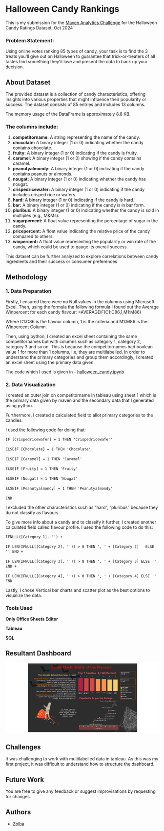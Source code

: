 
# Halloween Candy Rankings

This is my submission for the [Maven Analytics Challenge](https://mavenanalytics.io/challenges/maven-halloween-challenge/701f06a2-a19b-41e9-95d3-37a0dcc5492f) for the Halloween Candy Ratings Dataset, Oct 2024

### Problem Statement: 
 
Using online votes ranking 85 types of candy, your task is to find the 3 treats you'll give out on Halloween to guarantee that trick-or-treaters of all tastes find something they'll love and present the data to back up your decision.
## About Dataset

The provided dataset is a collection of candy characteristics, offering insights into various properties that might influence their popularity or success. The dataset consists of 85 entries and includes 13 columns.

The memory usage of the DataFrame is approximately 8.8 KB.

### The columns include:
1. **competitorname:** A string representing the name of the candy.
2. **chocolate:** A binary integer (1 or 0) indicating whether the candy contains chocolate.
3. **fruity:** A binary integer (1 or 0) indicating if the candy is fruity.
4. **caramel:** A binary integer (1 or 0) showing if the candy contains caramel.
5. **peanutyalmondy:** A binary integer (1 or 0) indicating if the candy contains peanuts or almonds.
6. **nougat:** A binary integer (1 or 0) indicating whether the candy has nougat.
7. **crispedricewafer:** A binary integer (1 or 0) indicating if the candy includes crisped rice or wafers.
8. **hard:** A binary integer (1 or 0) indicating if the candy is hard.
9. **bar:** A binary integer (1 or 0) indicating if the candy is in bar form.
10. **pluribus:** A binary integer (1 or 0) indicating whether the candy is sold in multiples (e.g., M&Ms).
11. **sugarpercent:** A float value representing the percentage of sugar in the candy.
12. **pricepercent:** A float value indicating the relative price of the candy compared to others.
13. **winpercent:** A float value representing the popularity or win rate of the candy, which could be used to gauge its overall success.

This dataset can be further analyzed to explore correlations between candy ingredients and their success or consumer preferences
## Methodology

### 1. Data Preparation
Firstly, I ensured there were no Null values in the columns using Microsoft Excel. Then, using the formula the following formula I found out the Average Winpercent for each candy flavour: =AVERAGEIF(C1:C86,1,M1:M86)

Where C1:C86 is the flavour column, 1 is the criteria and M1:M86 is the Winpercent Column.

Then, using python, I created an excel sheet containing the same competitornames but with columns such as category 1, category 2, category 3 and so on. This is because the competitornames had boolean value 1 for more than 1 columns, i.e, they are multilabelled. In order to understand the primary categories and group them accordingly, I created an excel sheet using the primary data given.

The code which I used is given in - [halloween_candy.ipynb](https://github.com/abioz-aiz/halloween_candy_ranking/blob/main/halloween_candy.ipynb)


### 2. Data Visualization
I created an outer join on competitorname in tableau using sheet 1 which is the primary data given by maven and the secondary data that I generated using python.

Furthermore, I created a calculated field to allot primary categories to the candies.

I used the following code for doing that:


    IF [Crispedricewafer] = 1 THEN 'Crispedricewafer'

    ELSEIF [Chocolate] = 1 THEN 'Chocolate'

    ELSEIF [Caramel] = 1 THEN 'Caramel'

    ELSEIF [Fruity] = 1 THEN 'Fruity'

    ELSEIF [Nougat] = 1 THEN 'Nougat'

    ELSEIF [Peanutyalmondy] = 1 THEN 'Peanutyalmondy'

    END

I excluded the other characteristics such as “hard”, “pluribus” because they do not classify as flavours.

To give more info about a candy and to classify it further, I created another calculated field called flavour profile. I used the following code to do this:

    IFNULL([Category 1], '') +

    IF LEN(IFNULL([Category 2], '')) > 0 THEN ', ' + [Category 2]   ELSE '' END +

    IF LEN(IFNULL([Category 3], '')) > 0 THEN ', ' + [Category 3] ELSE '' END +

    IF LEN(IFNULL([Category 4], '')) > 0 THEN ', ' + [Category 4] ELSE '' END

Lastly, I chose Vertical bar charts and scatter plot as the best options to visualize the data.
### Tools Used

**Only Office Sheets Editor**

**Tableau**

**SQL**

## Resultant Dashboard

![Candy Clash](https://github.com/abioz-aiz/halloween_candy_ranking/blob/main/Dashboard%201%20(1).png)

## Challenges

It was challenging to work with multilabelled data in tableau. As this was my first project, it was difficult to understand how to structure the dashboard. 
## Future Work

You are free to give any feedback or suggest improvisations by requesting for changes. 
## Authors

- [Zoiba](https://github.com/abioz-aiz)

